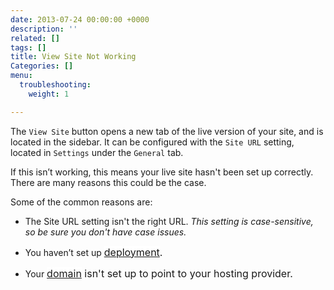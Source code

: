 ```yaml
---
date: 2013-07-24 00:00:00 +0000
description: ''
related: []
tags: []
title: View Site Not Working
Categories: []
menu:
  troubleshooting:
    weight: 1

---
```



The `View Site` button opens a new tab of the live version of your site, and is located in the sidebar. It can be configured with the `Site URL` setting, located in `Settings` under the `General` tab.

If this isn’t working, this means your live site hasn't been set up correctly. There are many reasons this could be the case.

Some of the common reasons are:

* The Site URL​ setting isn't the right URL. *This setting is case-sensitive, so be sure you don't have case issues.*
* You haven’t set up <a href="https://app.forestry.io/docs/deployment-and-management/setting-up-deployment" style="font-size: 1rem; background-color: rgb(255, 255, 255);">deployment</a><span style="font-size: 1rem;">.</span>

* Your <a href="/docs/pointing-a-domain-to-your-amazon-s3-bucket/" style="font-size: 1rem; background-color: rgb(255, 255, 255);">domain</a><span style="font-size: 1rem;">&nbsp;isn't set up to point to your hosting provider.</span>

